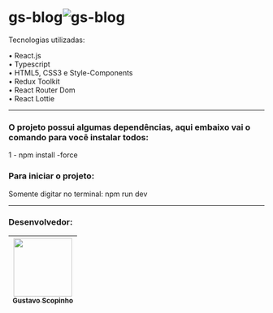 # gs-blog![gs-blog](https://user-images.githubusercontent.com/102439841/228108036-9995a155-9577-43bb-b668-c8ce73241287.gif)

Tecnologias utilizadas:<br>

• React.js<br>
• Typescript<br>
• HTML5, CSS3 e Style-Components<br>
• Redux Toolkit <br>
• React Router Dom <br>
• React Lottie <br>


<hr>


### O projeto possui algumas dependências, aqui embaixo vai o comando para você instalar todos:

1 - npm install -force <br>


### Para iniciar o projeto:
Somente digitar no terminal: npm run dev

<hr>

 ### Desenvolvedor: 

[<img src="https://avatars.githubusercontent.com/u/102439841?v=4" width=115 > <br> <sub> Gustavo Scopinho </sub>](https://github.com/GustavoScopinho)  |   
| :---: | 
